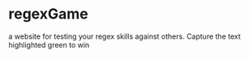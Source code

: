 # regexGame

a website for testing your regex skills against others. Capture the text highlighted green to win

